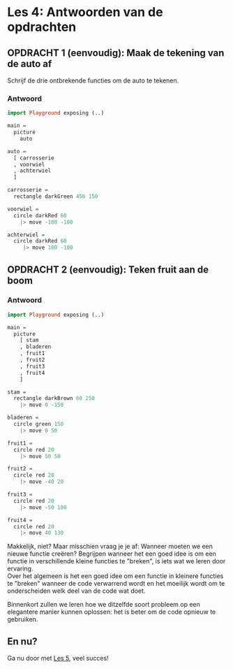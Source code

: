 # Les 4: Antwoorden van de opdrachten

## OPDRACHT 1 (eenvoudig): Maak de tekening van de auto af

Schrijf de drie ontbrekende functies
om de auto te tekenen.

### Antwoord

```haskell
import Playground exposing (..)

main =
  picture
    auto

auto =
  [ carrosserie
  , voorwiel
  , achterwiel
  ]

carrosserie =
  rectangle darkGreen 450 150

voorwiel =
  circle darkRed 60
    |> move -100 -100

achterwiel =
  circle darkRed 60
     |> move 100 -100
```

## OPDRACHT 2 (eenvoudig): Teken fruit aan de boom

### Antwoord

```haskell
import Playground exposing (..)

main =
  picture
    [ stam
    , bladeren
    , fruit1
    , fruit2
    , fruit3
    , fruit4
    ]

stam =
  rectangle darkBrown 60 250
    |> move 0 -150

bladeren =
  circle green 150
    |> move 0 50

fruit1 =
  circle red 20
    |> move 50 50

fruit2 =
  circle red 20
    |> move -40 20

fruit3 =
  circle red 20
    |> move -50 100

fruit4 =
  circle red 20
    |> move 40 130
```

Makkelijk, niet? Maar misschien vraag je je af:
Wanneer moeten we een nieuwe functie creëren?
Begrijpen wanneer het een goed idee is om een
functie in verschillende kleine functies te "breken", is iets wat
we leren door ervaring.  
Over het algemeen is het een goed idee om een ​​functie in kleinere functies te "breken" wanneer de code verwarrend wordt en het moeilijk wordt om te onderscheiden welk deel van de code wat doet.

Binnenkort zullen we leren hoe we ditzelfde soort probleem op een elegantere manier kunnen oplossen: het is beter om de code opnieuw te gebruiken.

## En nu?

Ga nu door met [Les 5](les_5.html), veel succes!
